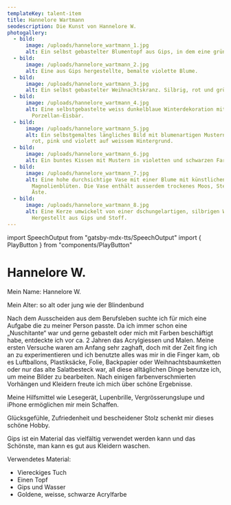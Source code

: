 ```yaml
---
templateKey: talent-item
title: Hannelore Wartmann
seodescription: Die Kunst von Hannelore W.
photogallery:
  - bild:
      image: /uploads/hannelore_wartmann_1.jpg
      alt: Ein selbst gebastelter Blumentopf aus Gips, in dem eine grüne Blume steckt.
  - bild:
      image: /uploads/hannelore_wartmann_2.jpg
      alt: Eine aus Gips hergestellte, bemalte violette Blume.
  - bild:
      image: /uploads/hannelore_wartmann_3.jpg
      alt: Ein selbst gebastelter Weihnachtskranz. Silbrig, rot und grün.
  - bild:
      image: /uploads/hannelore_wartmann_4.jpg
      alt: Eine selbstgebastelte weiss dunkelblaue Winterdekoration mit einem weissen
        Porzellan-Eisbär.
  - bild:
      image: /uploads/hannelore_wartmann_5.jpg
      alt: Ein selbstgemaltes längliches Bild mit blumenartigen Mustern in den Farben
        rot, pink und violett auf weissem Hintergrund.
  - bild:
      image: /uploads/hannelore_wartmann_6.jpg
      alt: Ein buntes Kissen mit Mustern in violetten und schwarzen Farben.
  - bild:
      image: /uploads/hannelore_wartmann_7.jpg
      alt: Eine hohe durchsichtige Vase mit einer Blume mit künstlichen
        Magnolienblüten. Die Vase enthält ausserdem trockenes Moos, Steine und
        Äste.
  - bild:
      image: /uploads/hannelore_wartmann_8.jpg
      alt: Eine Kerze umwickelt von einer dschungelartigen, silbrigen Wand.
        Hergestellt aus Gips und Stoff.
---
```

import SpeechOutput from "gatsby-mdx-tts/SpeechOutput"
import { PlayButton } from "components/PlayButton"

<SpeechOutput id="talent-hannelore-wartmann" customPlayButton={PlayButton}>

# Hannelore W.

Mein Name: Hannelore W.

Mein Alter: so alt oder jung wie der Blindenbund

Nach dem Ausscheiden aus dem Berufsleben suchte ich für mich eine Aufgabe die zu meiner Person passte. Da ich immer schon eine „Nuschitante“ war und gerne gebastelt oder mich mit Farben beschäftigt habe, entdeckte ich vor ca. 2 Jahren das Acrylgiessen und Malen. Meine ersten Versuche waren am Anfang sehr zaghaft, doch mit der Zeit fing ich an zu experimentieren und ich benutzte alles was mir in die Finger kam, ob es Luftballons, Plastiksäcke, Folie, Backpapier oder Weihnachtsbaumketten oder nur das alte Salatbesteck war, all diese alltäglichen Dinge benutze ich, um meine Bilder zu bearbeiten. Nach einigen farbenverschmierten Vorhängen und Kleidern freute ich mich über schöne Ergebnisse.

Meine Hilfsmittel wie Lesegerät, Lupenbrille, Vergrösserungslupe und iPhone ermöglichen mir mein Schaffen.

Glücksgefühle, Zufriedenheit und bescheidener Stolz schenkt mir dieses schöne Hobby.

Gips ist ein Material das vielfältig verwendet werden kann und das Schönste, man kann es gut aus Kleidern waschen.

Verwendetes Material:

* Viereckiges Tuch
* Einen Topf
* Gips und Wasser
* Goldene, weisse, schwarze Acrylfarbe

</SpeechOutput>